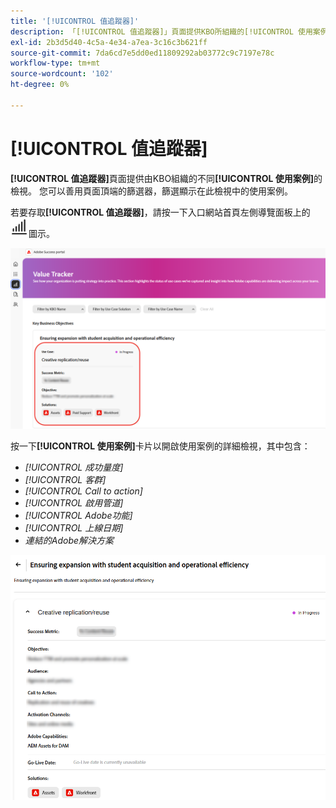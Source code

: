 ```yaml
---
title: '[!UICONTROL 值追蹤器]'
description: 「[!UICONTROL 值追蹤器]」頁面提供KBO所組織的[!UICONTROL 使用案例]檢視。
exl-id: 2b3d5d40-4c5a-4e34-a7ea-3c16c3b621ff
source-git-commit: 7da6cd7e5dd0ed11809292ab03772c9c7197e78c
workflow-type: tm+mt
source-wordcount: '102'
ht-degree: 0%

---
```


# [!UICONTROL 值追蹤器]

**[!UICONTROL 值追蹤器]**&#x200B;頁面提供由KBO組織的不同&#x200B;**[!UICONTROL 使用案例]**&#x200B;的檢視。 您可以善用頁面頂端的篩選器，篩選顯示在此檢視中的使用案例。

若要存取&#x200B;**[!UICONTROL 值追蹤器]**，請按一下入口網站首頁左側導覽面板上的![value-tracker-icon](/help/adobe-success-portal/assets/value-tracker-icon.png)圖示。

![value-tracker-landing-page](/help/adobe-success-portal/assets/value-tracker-landing-page.png)

按一下&#x200B;**[!UICONTROL 使用案例]**&#x200B;卡片以開啟使用案例的詳細檢視，其中包含：

* *[!UICONTROL 成功量度]*
* *[!UICONTROL 客群]*
* *[!UICONTROL Call to action]*
* *[!UICONTROL 啟用管道]*
* *[!UICONTROL Adobe功能]*
* *[!UICONTROL 上線日期]*
* *連結的Adobe解決方案*

![value-tracker-use-case-example](/help/adobe-success-portal/assets/value-tracker-use-case-example.png)
